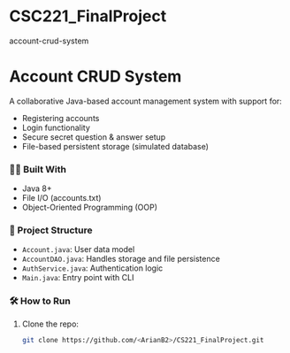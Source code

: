 # CSC221_FinalProject
account-crud-system

# Account CRUD System

A collaborative Java-based account management system with support for:
- Registering accounts
- Login functionality
- Secure secret question & answer setup
- File-based persistent storage (simulated database)

### 👨‍💻 Built With
- Java 8+
- File I/O (accounts.txt)
- Object-Oriented Programming (OOP)

### 📁 Project Structure
- `Account.java`: User data model
- `AccountDAO.java`: Handles storage and file persistence
- `AuthService.java`: Authentication logic
- `Main.java`: Entry point with CLI

### 🛠️ How to Run
1. Clone the repo:
   ```bash
   git clone https://github.com/<ArianB2>/CS221_FinalProject.git
